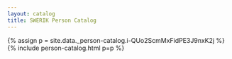 ```yaml
---
layout: catalog
title: SWERIK Person Catalog
---
```

{% assign p = site.data._person-catalog.i-QUo2ScmMxFidPE3J9nxK2j %}
{% include person-catalog.html p=p %}


